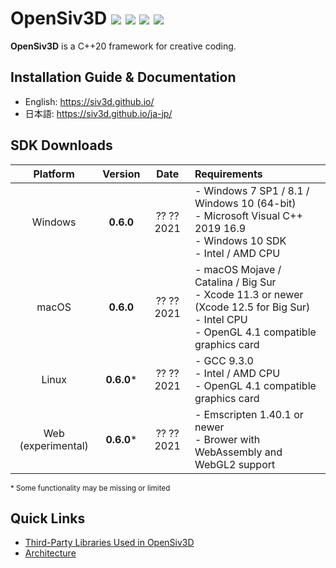 <h1>OpenSiv3D <a href="https://github.com/Siv3D/OpenSiv3D/blob/master/LICENSE"><img src="https://img.shields.io/badge/license-MIT-4aaa4a"></a> <a href="https://join.slack.com/t/siv3d/shared_invite/enQtNjM4NzQ0MzEyMzUzLTEzNDBkNWVkMTY0OGU5OWQxOTk3NjczMjk0OGJhYzJjOThjZjQ1YmYzMWU2NzQ5NTQ4ODg3NzE2ZmE0NmVlMTM"><img src="https://img.shields.io/badge/social-Slack-4a154b"></a> <a href="https://twitter.com/search?q=Siv3D%20OR%20OpenSiv3D&src=typed_query&f=live"><img src="https://img.shields.io/badge/social-Twitter-1DA1F2"></a> <a href="https://github.com/sponsors/Reputeless"><img src="https://img.shields.io/badge/funding-GitHub_Sponsors-ea4aaa"></a></h1>

**OpenSiv3D** is a C++20 framework for creative coding.

## Installation Guide & Documentation

- English: https://siv3d.github.io/
- 日本語: https://siv3d.github.io/ja-jp/

## SDK Downloads

| Platform           | Version    | Date       | Requirements                  |
|:------------------:|:----------:|:----------:|:------------------------------|
| Windows            | **0.6.0**  | ?? ?? 2021 | - Windows 7 SP1 / 8.1 / Windows 10 (64-bit)<br>- Microsoft Visual C++ 2019 16.9<br>- Windows 10 SDK<br>- Intel / AMD CPU |
| macOS              | **0.6.0**  | ?? ?? 2021 | - macOS Mojave / Catalina / Big Sur<br>- Xcode 11.3 or newer (Xcode 12.5 for Big Sur)<br>- Intel CPU<br>- OpenGL 4.1 compatible graphics card |
| Linux              | **0.6.0*** | ?? ?? 2021 | - GCC 9.3.0<br>- Intel / AMD CPU<br>- OpenGL 4.1 compatible graphics card |
| Web (experimental) | **0.6.0*** | ?? ?? 2021 | - Emscripten 1.40.1 or newer<br>- Brower with WebAssembly and WebGL2 support |

<small>* Some functionality may be missing or limited</small>

## Quick Links

- [Third-Party Libraries Used in OpenSiv3D](ThirdParty.md)
- [Architecture](ARCHITECTURE.md)
